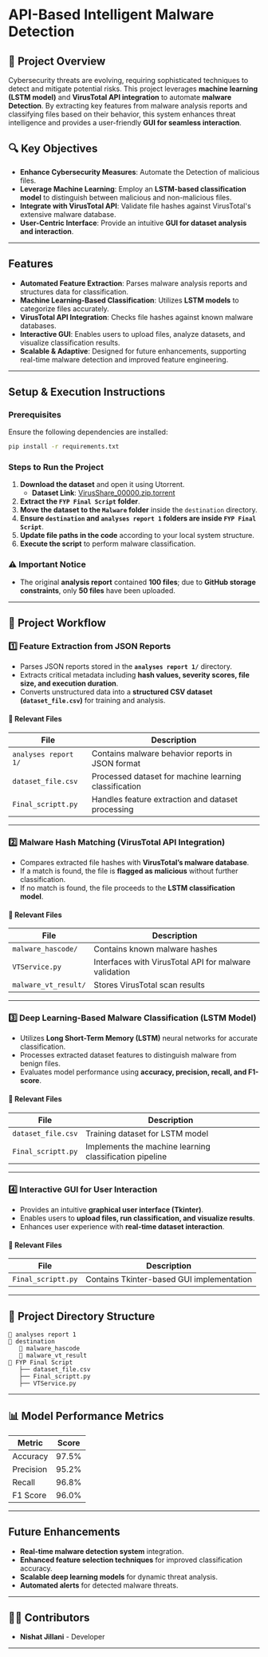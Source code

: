 # API-Based Intelligent Malware Detection

## 📌 Project Overview
Cybersecurity threats are evolving, requiring sophisticated techniques to detect and mitigate potential risks. This project leverages **machine learning (LSTM model)** and **VirusTotal API integration** to automate **malware Detection**. By extracting key features from malware analysis reports and classifying files based on their behavior, this system enhances threat intelligence and provides a user-friendly **GUI for seamless interaction**.

## 🔍 Key Objectives
- **Enhance Cybersecurity Measures**: Automate the Detection of malicious files.
- **Leverage Machine Learning**: Employ an **LSTM-based classification model** to distinguish between malicious and non-malicious files.
- **Integrate with VirusTotal API**: Validate file hashes against VirusTotal's extensive malware database.
- **User-Centric Interface**: Provide an intuitive **GUI for dataset analysis and interaction**.

---

## Features
- **Automated Feature Extraction**: Parses malware analysis reports and structures data for classification.
- **Machine Learning-Based Classification**: Utilizes **LSTM models** to categorize files accurately.
- **VirusTotal API Integration**: Checks file hashes against known malware databases.
- **Interactive GUI**: Enables users to upload files, analyze datasets, and visualize classification results.
- **Scalable & Adaptive**: Designed for future enhancements, supporting real-time malware detection and improved feature engineering.

---

## Setup & Execution Instructions
### **Prerequisites**
Ensure the following dependencies are installed:
```bash
pip install -r requirements.txt
```

### **Steps to Run the Project**
1. **Download the dataset** and open it using Utorrent.
   - **Dataset Link**: [VirusShare_00000.zip.torrent](http://71.105.224.114:6969/torrents/VirusShare_00000.zip.torrent?3B9193870FF50310C54EA415C2F21274A795B76C)
2. **Extract the `FYP Final Script` folder**.
3. **Move the dataset to the `Malware` folder** inside the `destination` directory.
4. **Ensure `destination` and `analyses report 1` folders are inside `FYP Final Script`**.
5. **Update file paths in the code** according to your local system structure.
6. **Execute the script** to perform malware classification.

### **⚠️ Important Notice**
- The original **analysis report** contained **100 files**; due to **GitHub storage constraints**, only **50 files** have been uploaded.

---

## 🔄 Project Workflow
### **1️⃣ Feature Extraction from JSON Reports**
- Parses JSON reports stored in the **`analyses report 1/`** directory.
- Extracts critical metadata including **hash values, severity scores, file size, and execution duration**.
- Converts unstructured data into a **structured CSV dataset (`dataset_file.csv`)** for training and analysis.

#### **📂 Relevant Files**
| File | Description |
|------|------------|
| `analyses report 1/` | Contains malware behavior reports in JSON format |
| `dataset_file.csv` | Processed dataset for machine learning classification |
| `Final_scriptt.py` | Handles feature extraction and dataset processing |

---

### **2️⃣ Malware Hash Matching (VirusTotal API Integration)**
- Compares extracted file hashes with **VirusTotal’s malware database**.
- If a match is found, the file is **flagged as malicious** without further classification.
- If no match is found, the file proceeds to the **LSTM classification model**.

#### **📂 Relevant Files**
| File | Description |
|------|------------|
| `malware_hascode/` | Contains known malware hashes |
| `VTService.py` | Interfaces with VirusTotal API for malware validation |
| `malware_vt_result/` | Stores VirusTotal scan results |

---

### **3️⃣ Deep Learning-Based Malware Classification (LSTM Model)**
- Utilizes **Long Short-Term Memory (LSTM)** neural networks for accurate classification.
- Processes extracted dataset features to distinguish malware from benign files.
- Evaluates model performance using **accuracy, precision, recall, and F1-score**.

#### **📂 Relevant Files**
| File | Description |
|------|------------|
| `dataset_file.csv` | Training dataset for LSTM model |
| `Final_scriptt.py` | Implements the machine learning classification pipeline |

---

### **4️⃣ Interactive GUI for User Interaction**
- Provides an intuitive **graphical user interface (Tkinter)**.
- Enables users to **upload files, run classification, and visualize results**.
- Enhances user experience with **real-time dataset interaction**.

#### **📂 Relevant Files**
| File | Description |
|------|------------|
| `Final_scriptt.py` | Contains Tkinter-based GUI implementation |

---

## 📂 Project Directory Structure
```
📂 analyses report 1
📂 destination
   📂 malware_hascode  
   📂 malware_vt_result
📂 FYP Final Script
   ├── dataset_file.csv
   ├── Final_scriptt.py
   ├── VTService.py
```

---

## 📊 Model Performance Metrics
| Metric  | Score |
|---------|-------|
| Accuracy | 97.5% |
| Precision | 95.2% |
| Recall | 96.8% |
| F1 Score | 96.0% |

---

## Future Enhancements
- **Real-time malware detection system** integration.
- **Enhanced feature selection techniques** for improved classification accuracy.
- **Scalable deep learning models** for dynamic threat analysis.
- **Automated alerts** for detected malware threats.

---

## 👨‍💻 Contributors
- **Nishat Jillani** - Developer

---
